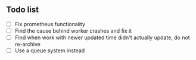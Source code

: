 ## Todo list

- [ ] Fix prometheus functionality
- [ ] Find the cause behind worker crashes and fix it
- [ ] Find when work with newer updated time didn't actually update, do not re-archive
- [ ] Use a queue system instead